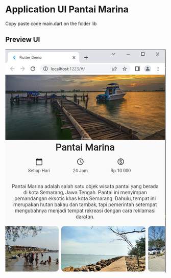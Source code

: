 # Application UI Pantai Marina

Copy paste code main.dart on the folder lib

## Preview UI

![preview](https://raw.githubusercontent.com/ranggaprabas/UI-Pantai-Marina-Flutter-main/master/UI%20WISATA.png)
